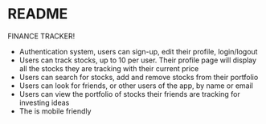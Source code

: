 # README
FINANCE TRACKER!

- Authentication system, users can sign-up, edit their profile, login/logout
- Users can track stocks, up to 10 per user. Their profile page will display all the stocks they are tracking with their current price
- Users can search for stocks, add and remove stocks from their portfolio
- Users can look for friends, or other users of the app, by name or email
- Users can view the portfolio of stocks their friends are tracking for investing ideas
- The is mobile friendly
